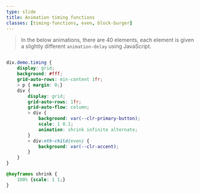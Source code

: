 ```yaml
---
type: slide
title: Animation timing functions
classes: [timing-functions, even, block-burger]
---
```


> In the below animations, there are 40 elements, each element is given a slightly different `animation-delay` using JavaScript.

<div class="demo timing"></div>

```css
div.demo.timing {
    display: grid;
    background: #fff;
    grid-auto-rows: min-content 1fr;
    > p { margin: 0;}
    div {
        display: grid;
        grid-auto-rows: 1fr;
        grid-auto-flow: column;
        > div {
            background: var(--clr-primary-button);
            scale: 1 0.1;
            animation: shrink infinite alternate;
        }
        > div:nth-child(even) {
            background: var(--clr-accent);
        }
    }
}

@keyframes shrink {
    100% {scale: 1 1;}
}
```

<script type="module">
const duration = 1500;
const count = 40;
const newDiv = (tf, i) => {
    const d = document.createElement('div');
    const delay = duration / count * i * 3;
    d.style.animationTimingFunction = tf;
    d.style.animationDuration = `${duration}ms`;
    d.style.animationDelay = `${delay}ms`;
    return d;
}
const container = document.querySelector("div.demo.timing");
for(const timingFunction of ['linear', 'ease-in-out', 'ease-in', 'ease-out']) {
    const div = document.createElement('div');
    const label = document.createElement('p');
    const divs = Array.from({length: count}).fill(timingFunction).map(newDiv);
    label.textContent = timingFunction;
    div.append(...divs);
    container.append(label, div);
}
</script>

<style>
div.demo.timing {
    display: grid;
    background: #fff;
    grid-auto-rows: min-content 1fr;
    > p { margin: 0;}
    div {
        display: grid;
        grid-auto-rows: 1fr;
        grid-auto-flow: column;
        > div {
            background: var(--clr-primary-button);
            scale: 1 0.1;
            animation: shrink infinite alternate;
        }
        > div:nth-child(even) {
            background: var(--clr-accent);
        }
    }
}
@keyframes shrink {
    100% {scale: 1 1;}
}
</style>